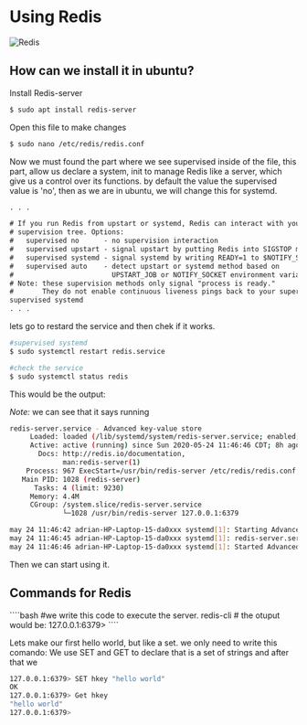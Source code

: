<h1>Using Redis</h1>

![Redis](https://wikihosting.es/wp-content/uploads/2019/11/Redis-980x551.png)

<h2>How can we install it in ubuntu? </h2>

Install Redis-server

````Bash
$ sudo apt install redis-server
````
Open this file to make changes

````Bash
$ sudo nano /etc/redis/redis.conf
````
Now we must found the part where we see supervised inside of the file, this part, allow us declare a system, init to manage Redis
like a server, which give us a control over its functions. by default the value the supervised value is 'no', then as we are in ubuntu,
we will change this for systemd.

````txt
. . .

# If you run Redis from upstart or systemd, Redis can interact with your
# supervision tree. Options:
#   supervised no      - no supervision interaction
#   supervised upstart - signal upstart by putting Redis into SIGSTOP mode
#   supervised systemd - signal systemd by writing READY=1 to $NOTIFY_SOCKET
#   supervised auto    - detect upstart or systemd method based on
#                        UPSTART_JOB or NOTIFY_SOCKET environment variables
# Note: these supervision methods only signal "process is ready."
#       They do not enable continuous liveness pings back to your supervisor.
supervised systemd
. . .
````
lets go to restard the service and then chek if it works.

````Bash
#supervised systemd
$ sudo systemctl restart redis.service

#check the service
$ sudo systemctl status redis
````
This would be the output:

*Note:* we can see that it says running

````Bash
redis-server.service - Advanced key-value store
     Loaded: loaded (/lib/systemd/system/redis-server.service; enabled; vendor >
     Active: active (running) since Sun 2020-05-24 11:46:46 CDT; 8h ago
       Docs: http://redis.io/documentation,
             man:redis-server(1)
    Process: 967 ExecStart=/usr/bin/redis-server /etc/redis/redis.conf (code=ex>
   Main PID: 1028 (redis-server)
      Tasks: 4 (limit: 9230)
     Memory: 4.4M
     CGroup: /system.slice/redis-server.service
             └─1028 /usr/bin/redis-server 127.0.0.1:6379

may 24 11:46:42 adrian-HP-Laptop-15-da0xxx systemd[1]: Starting Advanced key-va>
may 24 11:46:45 adrian-HP-Laptop-15-da0xxx systemd[1]: redis-server.service: Ca>
may 24 11:46:46 adrian-HP-Laptop-15-da0xxx systemd[1]: Started Advanced key-val>
````
Then we can start using it.

<h2>Commands for Redis</h2>
````bash
#we write this code to execute the server.
redis-cli
# the otuput would be:
127.0.0.1:6379> 
````

Lets make our first hello world, but like a set. we only need to write this comando:
We use SET and GET to declare that is a set of strings and after that we 
````bash
127.0.0.1:6379> SET hkey "hello world"
OK
127.0.0.1:6379> Get hkey
"hello world"
127.0.0.1:6379> 

````



